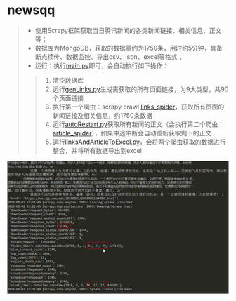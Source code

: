 # newsqq
>- 使用Scrapy框架获取当日腾讯新闻的各类新闻链接、相关信息、正文等；
>- 数据库为MongoDB，获取的数据量约为1750条，用时约5分钟，具备断点续传、数据监控、导出csv、json、excel等格式； 
>- 运行：执行[main.py][1]即可，会自动执行如下操作：
>>1. 清空数据库
>>2. 运行[genLinks.py][2]生成需获取的所有页面链接，为9大类型，共90个页面链接
>>3. 执行第一个爬虫：scrapy crawl [links_spider][3]，获取所有页面的新闻链接及相关信息，约1750条数据
>>4. 运行[autoRestart.py][4]获取所有新闻的正文（会执行第二个爬虫：[article_spider][5]），如果中途中断会自动重新获取剩下的正文
>>5. 运行[linksAndArticleToExcel.py][6]，会将两个爬虫获取的数据进行整合，并将所有数据导出到excel  

![运行截图](./screenshot/get_article.png)

[1]:./main.py
[2]:./genLinks.py
[3]:.newsqq/spiders/links_spider.py
[4]:./autoRestart.py
[5]:.newsqq/spiders/article_spider.py
[6]:./linksAndArticleToExcel.py

